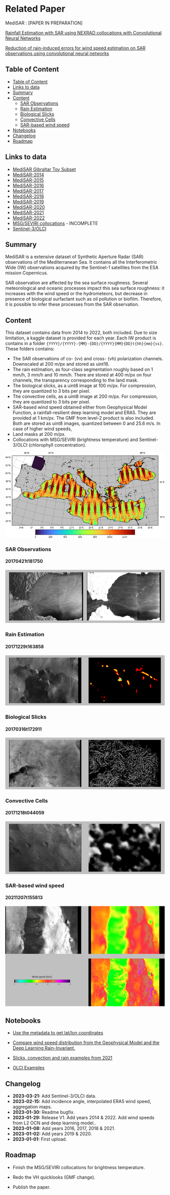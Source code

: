 # Related Paper

MediSAR : [PAPER IN PREPARATION]

[Rainfall Estimation with SAR using NEXRAD collocations with Convolutional Neural Networks](https://arxiv.org/abs/2207.07333)

[Reduction of rain-induced errors for wind speed estimation on SAR observations using convolutional neural networks](https://arxiv.org/abs/2303.09200)

## Table of Content

- [Table of Content](#table-of-content)
- [Links to data](#links-to-data)
- [Summary](#summary)
- [Content](#content)
    - [SAR Observations](#sar-observations)
    - [Rain Estimation](#rain-estimation)
    - [Biological Slicks](#biological-slicks)
    - [Convective Cells](#convective-cells)
    - [SAR-based wind speed](#sar-based-wind-speed)
- [Notebooks](#notebooks)
- [Changelog](#changelog)
- [Roadmap](#roadmap)

## Links to data

- [MediSAR Gibraltar Toy Subset](https://www.kaggle.com/rignak/medisarsubset)
- [MediSAR-2014](https://www.kaggle.com/rignak/medisar2014)
- [MediSAR-2015](https://www.kaggle.com/rignak/medisar2015)
- [MediSAR-2016](https://www.kaggle.com/rignak/medisar2016)
- [MediSAR-2017](https://www.kaggle.com/rignak/medisar2017)
- [MediSAR-2018](https://www.kaggle.com/rignak/medisar2018)
- [MediSAR-2019](https://www.kaggle.com/rignak/medisar2019)
- [MediSAR-2020](https://www.kaggle.com/rignak/medisar2020)
- [MediSAR-2021](https://www.kaggle.com/rignak/medisar2021)
- [MediSAR-2022](https://www.kaggle.com/rignak/medisar2022)
- [MSG/SEVIRI collocations](https://www.kaggle.com/datasets/rignak/medisar-seviri) - INCOMPLETE
- [Sentinel-3/OLCI](https://www.kaggle.com/datasets/rignak/medisar-olci)

## Summary

MediSAR is a extensive dataset of Synthetic Aperture Radar (SAR) observations of the Mediterranean Sea. It contains all the Interferometric Wide (IW) observations acquired by the Sentinel-1 satellites from the ESA mission Copernicus.

SAR observation are affected by the sea surface roughness. Several meteorological and oceanic processes impact this sea surface roughness: it increases with the wind speed or the hydrometeors, but decrease in presence of biological surfactant such as oil pollution or biofilm. Therefore, it is possible to infer these processes from the SAR observation.

## Content

This dataset contains data from 2014 to 2022, both included. Due to size limitation, a kaggle dataset is provided for each year. Each IW product is contains in a folder `{YYYY}/{YYYY}-{MM}-{DD}/{YYYY}{MM}{DD}t{hh}{mm}{ss}`. These folders contains:

- The SAR observations of co- (vv) and cross- (vh) polarization channels. Downscaled at 200 m/px and stored as uint16.
- The rain estimation, as four-class segmentation roughly based on 1 mm/h, 3 mm/h and 10 mm/h. There are stored at 400 m/px on four channels, the transparency corresponding to the land mask.
- The biological slicks, as a uint8 image at 100 m/px. For compression, they are quantized to 3 bits per pixel.
- The convective cells, as a uint8 image at 200 m/px. For compression, they are quantized to 3 bits per pixel.
- SAR-based wind speed obtained either from Geophysical Model Function, a rainfall-resilient deep learning model and ERA5. They are provided at 1 km/px. The GMF from level-2 product is also included. Both are stored as uint8 images, quantized between 0 and 25.6 m/s. In case of higher wind speeds, 
- Land masks at 200 m/px.
- Collocations with MSG/SEVIRI (brightness temperature) and Sentinel-3/OLCI (chlorophyll concentration).

![](readme/global.png)

### SAR Observations

#### 20170421t181750
![](readme/examples/20170421t181750.png)

### Rain Estimation

#### 20171229t163858
![](readme/examples/20171229t163858.png)

### Biological Slicks

#### 20170316t172911
![](readme/examples/20170316t172911.png)

### Convective Cells

#### 20171218t044059
![](readme/examples/20171218t044059.png)

### SAR-based wind speed

#### 20211207t155813
![](readme/examples/20211207t155813.png)

## Notebooks

- [Use the metadata to get lat/lon coordinates](notebooks/use_metadata.ipynb)

- [Compare wind speed distribution from the Geophysical Model and the Deep Learning Rain-Invariant.](https://www.kaggle.com/code/rignak/deep-learning-wind-speed-vs-gmf-2021)

- [Slicks, convection and rain examples from 2021](https://www.kaggle.com/code/rignak/slicks-convection-rain-2021)

- [OLCI Examples](https://www.kaggle.com/code/rignak/medisar-olci-examples)



## Changelog

- **2023-03-21:** Add Sentinel-3/OLCI data.
- **2023-02-15:** Add incidence angle, interpolated ERA5 wind speed, aggregation maps.
- **2023-01-30:** Readme bugfix.
- **2023-01-29:** Release V1. Add years 2014 & 2022. Add wind speeds from L2 OCN and deep learning model..
- **2023-01-08:** Add years 2016, 2017, 2018 & 2021.
- **2023-01-02:** Add years 2019 & 2020.
- **2023-01-01:** First upload. 

## Roadmap

- Finish the MSG/SEVIRI collocations for brightness temperature.

- Redo the VH quicklooks (GMF change).

- Publish the paper.
